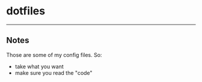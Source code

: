 # dotfiles
------------

## Notes

Those are some of my config files. So:

* take what you want
* make sure you read the "code"
